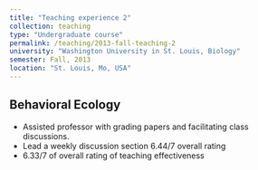 ```yaml
---
title: "Teaching experience 2"
collection: teaching
type: "Undergraduate course"
permalink: /teaching/2013-fall-teaching-2
university: "Washington University in St. Louis, Biology"
semester: Fall, 2013
location: "St. Louis, Mo, USA"
---
```

## Behavioral Ecology 
- Assisted professor with grading papers and facilitating class discussions. 
- Lead a weekly discussion section 6.44/7 overall rating
- 6.33/7 of overall rating of teaching effectiveness 
